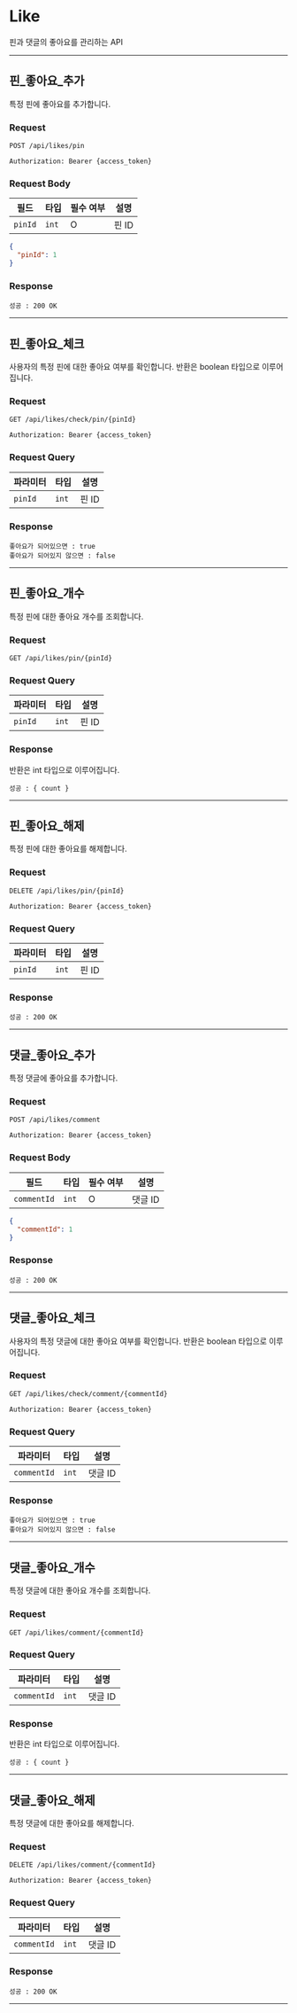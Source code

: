 # Like

핀과 댓글의 좋아요를 관리하는 API

---

## 핀_좋아요_추가

특정 핀에 좋아요를 추가합니다.

### Request

```
POST /api/likes/pin
```

```http
Authorization: Bearer {access_token}
```

### Request Body

| 필드      | 타입    | 필수 여부 | 설명   |
|---------|-------|-------|------|
| `pinId` | `int` | O     | 핀 ID |

```json
{
  "pinId": 1
}
```

### Response

    성공 : 200 OK

---

## 핀_좋아요_체크

사용자의 특정 핀에 대한 좋아요 여부를 확인합니다.
반환은 boolean 타입으로 이루어집니다.

### Request

```
GET /api/likes/check/pin/{pinId}
```

```http
Authorization: Bearer {access_token}
```

### Request Query

| 파라미터    | 타입    | 설명   |
|---------|-------|------|
| `pinId` | `int` | 핀 ID |

### Response

    좋아요가 되어있으면 : true
    좋아요가 되어있지 않으면 : false

---

## 핀_좋아요_개수

특정 핀에 대한 좋아요 개수를 조회합니다.

### Request

```
GET /api/likes/pin/{pinId}
```

### Request Query

| 파라미터    | 타입    | 설명   |
|---------|-------|------|
| `pinId` | `int` | 핀 ID |

### Response

반환은 int 타입으로 이루어집니다.

    성공 : { count }

---

## 핀_좋아요_해제

특정 핀에 대한 좋아요를 해제합니다.

### Request

```
DELETE /api/likes/pin/{pinId}
```

```http
Authorization: Bearer {access_token}
```

### Request Query

| 파라미터    | 타입    | 설명   |
|---------|-------|------|
| `pinId` | `int` | 핀 ID |

### Response

    성공 : 200 OK

---

## 댓글_좋아요_추가

특정 댓글에 좋아요를 추가합니다.

### Request

```
POST /api/likes/comment
```

```http
Authorization: Bearer {access_token}
```

### Request Body

| 필드          | 타입    | 필수 여부 | 설명    |
|-------------|-------|-------|-------|
| `commentId` | `int` | O     | 댓글 ID |

```json
{
  "commentId": 1
}
```

### Response

    성공 : 200 OK

---

## 댓글_좋아요_체크

사용자의 특정 댓글에 대한 좋아요 여부를 확인합니다.
반환은 boolean 타입으로 이루어집니다.

### Request

```
GET /api/likes/check/comment/{commentId}
```

```http
Authorization: Bearer {access_token}
```

### Request Query

| 파라미터        | 타입    | 설명    |
|-------------|-------|-------|
| `commentId` | `int` | 댓글 ID |

### Response

    좋아요가 되어있으면 : true
    좋아요가 되어있지 않으면 : false

---

## 댓글_좋아요_개수

특정 댓글에 대한 좋아요 개수를 조회합니다.

### Request

```
GET /api/likes/comment/{commentId}
```

### Request Query

| 파라미터        | 타입    | 설명    |
|-------------|-------|-------|
| `commentId` | `int` | 댓글 ID |

### Response

반환은 int 타입으로 이루어집니다.

    성공 : { count }

---

## 댓글_좋아요_해제

특정 댓글에 대한 좋아요를 해제합니다.

### Request

```
DELETE /api/likes/comment/{commentId}
```

```http
Authorization: Bearer {access_token}
```

### Request Query

| 파라미터        | 타입    | 설명    |
|-------------|-------|-------|
| `commentId` | `int` | 댓글 ID |

### Response

    성공 : 200 OK

---


